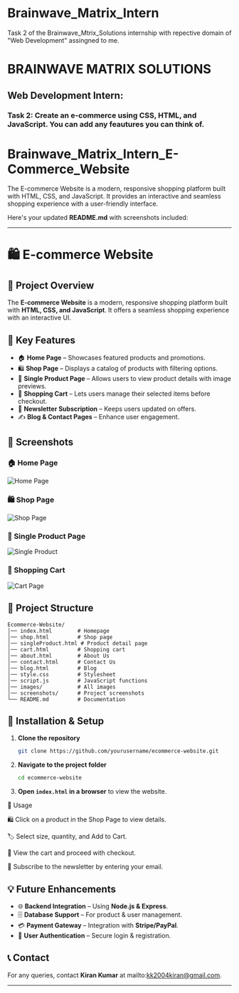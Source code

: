 # Brainwave_Matrix_Intern
Task 2 of the Brainwave_Mtrix_Solutions internship with repective domain of "Web Development" assingned to me.

# BRAINWAVE MATRIX SOLUTIONS

## Web Development Intern:

### Task 2: Create an e-commerce using CSS, HTML, and JavaScript. You can add any feautures you can think of. 




# Brainwave_Matrix_Intern_E-Commerce_Website
The E-commerce Website is a modern, responsive shopping platform built with HTML, CSS, and JavaScript. It provides an interactive and seamless shopping experience with a user-friendly interface.

Here's your updated **README.md** with screenshots included:  

---

# 🛍️ E-commerce Website  

## 📌 Project Overview  
The **E-commerce Website** is a modern, responsive shopping platform built with **HTML, CSS, and JavaScript**. It offers a seamless shopping experience with an interactive UI.  

## 🚀 Key Features  
- 🏠 **Home Page** – Showcases featured products and promotions.  
- 🛍️ **Shop Page** – Displays a catalog of products with filtering options.  
- 👕 **Single Product Page** – Allows users to view product details with image previews.  
- 🛒 **Shopping Cart** – Lets users manage their selected items before checkout.  
- 📩 **Newsletter Subscription** – Keeps users updated on offers.  
- ✍️ **Blog & Contact Pages** – Enhance user engagement.  

## 📸 Screenshots  

### 🏠 Home Page  
![Home Page](screenshots/homepage.png)  

### 🛍️ Shop Page  
![Shop Page](screenshots/shoppage.png)  

### 👕 Single Product Page  
![Single Product](screenshots/singleproduct.png)  

### 🛒 Shopping Cart  
![Cart Page](screenshots/cartpage.png)  

## 📂 Project Structure  
```
Ecommerce-Website/
│── index.html        # Homepage
│── shop.html         # Shop page
│── singleProduct.html # Product detail page
│── cart.html         # Shopping cart
│── about.html        # About Us
│── contact.html      # Contact Us
│── blog.html         # Blog
│── style.css         # Stylesheet
│── script.js         # JavaScript functions
│── images/           # All images
│── screenshots/      # Project screenshots
└── README.md         # Documentation
```

## 🔧 Installation & Setup  
1. **Clone the repository**  
   ```sh
   git clone https://github.com/yourusername/ecommerce-website.git
   ```
2. **Navigate to the project folder**  
   ```sh
   cd ecommerce-website
   ```
3. **Open `index.html` in a browser** to view the website.
   

🎯 Usage

🛍️ Click on a product in the Shop Page to view details.

🏷️ Select size, quantity, and Add to Cart.

🛒 View the cart and proceed with checkout.

📩 Subscribe to the newsletter by entering your email.


## 💡 Future Enhancements  
- 🌐 **Backend Integration** – Using **Node.js & Express**.  
- 🗄️ **Database Support** – For product & user management.  
- 💳 **Payment Gateway** – Integration with **Stripe/PayPal**.  
- 🔐 **User Authentication** – Secure login & registration.  

## 📞 Contact  
For any queries, contact **Kiran Kumar** at mailto:kk2004kiran@gmail.com.  

---

